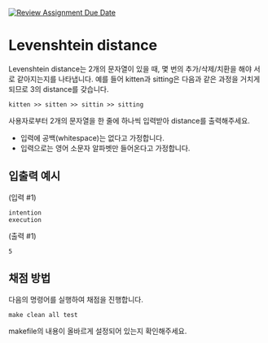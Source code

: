 [![Review Assignment Due Date](https://classroom.github.com/assets/deadline-readme-button-24ddc0f5d75046c5622901739e7c5dd533143b0c8e959d652212380cedb1ea36.svg)](https://classroom.github.com/a/ag_BGZSM)
# Levenshtein distance
Levenshtein distance는 2개의 문자열이 있을 때, 몇 번의 추가/삭제/치환을 해야 서로 같아지는지를 나타냅니다.
예를 들어 kitten과 sitting은 다음과 같은 과정을 거치게 되므로 3의 distance를 갖습니다.
```
kitten >> sitten >> sittin >> sitting
```
사용자로부터 2개의 문자열을 한 줄에 하나씩 입력받아 distance를 출력해주세요.

- 입력에 공백(whitespace)는 없다고 가정합니다.
- 입력으로는 영어 소문자 알파벳만 들어온다고 가정합니다.


## 입출력 예시
(입력 #1)
```
intention
execution
```
(출력 #1)
```
5
```


## 채점 방법

다음의 명령어를 실행하여 채점을 진행합니다.

```Makefile
make clean all test
```

makefile의 내용이 올바르게 설정되어 있는지 확인해주세요.

